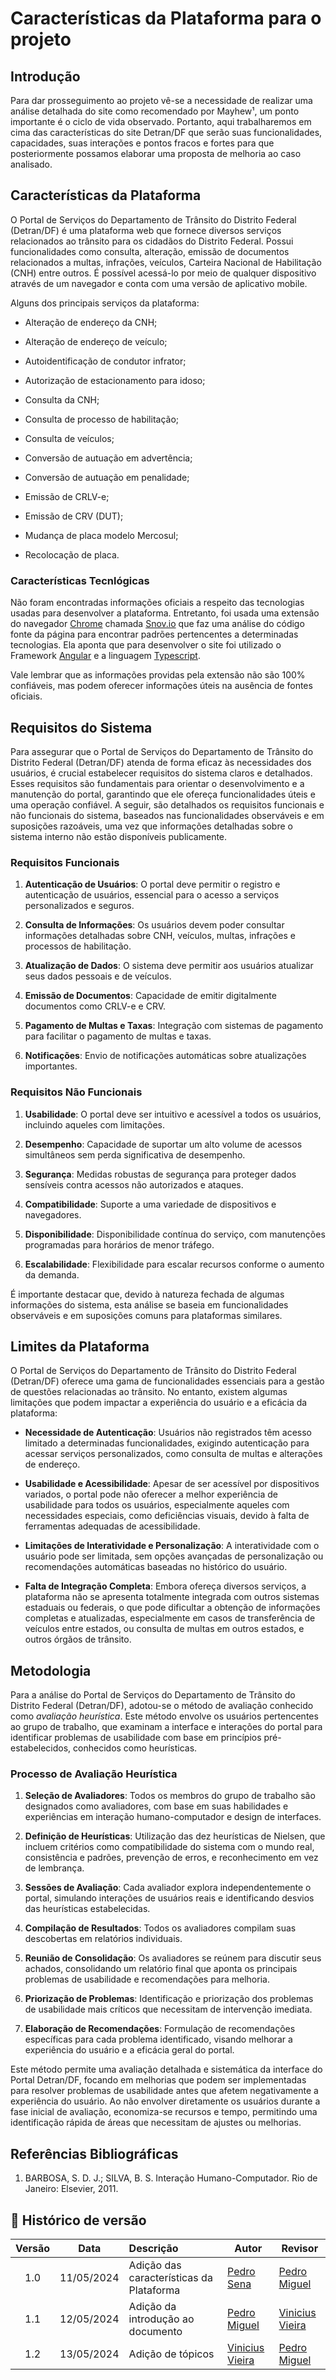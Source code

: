 # Características da Plataforma para o projeto

## Introdução

Para dar prosseguimento ao projeto vê-se a necessidade de realizar uma análise detalhada do site como recomendado por Mayhew¹, um ponto importante é o ciclo de vida observado. Portanto, aqui trabalharemos em cima das características do site Detran/DF que serão suas funcionalidades, capacidades, suas interações e pontos fracos e fortes para que posteriormente possamos elaborar uma proposta de melhoria ao caso analisado.

## Características da Plataforma

O Portal de Serviços do Departamento de Trânsito do Distrito Federal (Detran/DF) é uma plataforma web que fornece diversos serviços relacionados ao trânsito para os cidadãos do Distrito Federal. Possui funcionalidades como consulta, alteração, emissão de documentos relacionados a multas, infrações, veículos, Carteira Nacional de Habilitação (CNH) entre outros. É possível acessá-lo por meio de qualquer dispositivo através de um navegador e conta com uma versão de aplicativo mobile. 


Alguns dos principais serviços da plataforma:

- Alteração de endereço da CNH;

- Alteração de endereço de veículo;

- Autoidentificação de condutor infrator;

- Autorização de estacionamento para idoso;

- Consulta da CNH;

- Consulta de processo de habilitação;

- Consulta de veículos;

- Conversão de autuação em advertência;

- Conversão de autuação em penalidade;

- Emissão de CRLV-e;

- Emissão de CRV (DUT);

- Mudança de placa modelo Mercosul;

- Recolocação de placa.

### Características Tecnlógicas

Não foram encontradas informações oficiais a respeito das tecnologias usadas para desenvolver a plataforma. Entretanto, foi usada uma extensão do navegador [Chrome](https://www.google.com/intl/pt-BR/chrome/) chamada [Snov.io](https://chromewebstore.google.com/detail/website-technology-checke/phealodnoblgkcfbhpdebpihdbfmggpi) que faz uma análise do código fonte da página para encontrar padrões pertencentes a determinadas tecnologias. Ela aponta que para desenvolver o site foi utilizado o Framework [Angular](https://angular.io/) e a linguagem [Typescript](https://www.typescriptlang.org/).

Vale lembrar que as informações providas pela extensão não são 100% confiáveis, mas podem oferecer informações úteis na ausência de fontes oficiais.

## Requisitos do Sistema

Para assegurar que o Portal de Serviços do Departamento de Trânsito do Distrito Federal (Detran/DF) atenda de forma eficaz às necessidades dos usuários, é crucial estabelecer requisitos do sistema claros e detalhados. Esses requisitos são fundamentais para orientar o desenvolvimento e a manutenção do portal, garantindo que ele ofereça funcionalidades úteis e uma operação confiável. A seguir, são detalhados os requisitos funcionais e não funcionais do sistema, baseados nas funcionalidades observáveis e em suposições razoáveis, uma vez que informações detalhadas sobre o sistema interno não estão disponíveis publicamente.

### Requisitos Funcionais

1. **Autenticação de Usuários**: O portal deve permitir o registro e autenticação de usuários, essencial para o acesso a serviços personalizados e seguros.

2. **Consulta de Informações**: Os usuários devem poder consultar informações detalhadas sobre CNH, veículos, multas, infrações e processos de habilitação.

3. **Atualização de Dados**: O sistema deve permitir aos usuários atualizar seus dados pessoais e de veículos.

4. **Emissão de Documentos**: Capacidade de emitir digitalmente documentos como CRLV-e e CRV.

5. **Pagamento de Multas e Taxas**: Integração com sistemas de pagamento para facilitar o pagamento de multas e taxas.

6. **Notificações**: Envio de notificações automáticas sobre atualizações importantes.

### Requisitos Não Funcionais

1. **Usabilidade**: O portal deve ser intuitivo e acessível a todos os usuários, incluindo aqueles com limitações.

2. **Desempenho**: Capacidade de suportar um alto volume de acessos simultâneos sem perda significativa de desempenho.

3. **Segurança**: Medidas robustas de segurança para proteger dados sensíveis contra acessos não autorizados e ataques.

4. **Compatibilidade**: Suporte a uma variedade de dispositivos e navegadores.

5. **Disponibilidade**: Disponibilidade contínua do serviço, com manutenções programadas para horários de menor tráfego.

6. **Escalabilidade**: Flexibilidade para escalar recursos conforme o aumento da demanda.

É importante destacar que, devido à natureza fechada de algumas informações do sistema, esta análise se baseia em funcionalidades observáveis e em suposições comuns para plataformas similares.

## Limites da Plataforma

O Portal de Serviços do Departamento de Trânsito do Distrito Federal (Detran/DF) oferece uma gama de funcionalidades essenciais para a gestão de questões relacionadas ao trânsito. No entanto, existem algumas limitações que podem impactar a experiência do usuário e a eficácia da plataforma:

- **Necessidade de Autenticação**: Usuários não registrados têm acesso limitado a determinadas funcionalidades, exigindo autenticação para acessar serviços personalizados, como consulta de multas e alterações de endereço.

- **Usabilidade e Acessibilidade**: Apesar de ser acessível por dispositivos variados, o portal pode não oferecer a melhor experiência de usabilidade para todos os usuários, especialmente aqueles com necessidades especiais, como deficiências visuais, devido à falta de ferramentas adequadas de acessibilidade.

- **Limitações de Interatividade e Personalização**: A interatividade com o usuário pode ser limitada, sem opções avançadas de personalização ou recomendações automáticas baseadas no histórico do usuário.

- **Falta de Integração Completa**: Embora ofereça diversos serviços, a plataforma não se apresenta totalmente integrada com outros sistemas estaduais ou federais, o que pode dificultar a obtenção de informações completas e atualizadas, especialmente em casos de transferência de veículos entre estados, ou consulta de multas em outros estados, e outros órgãos de trânsito.

## Metodologia

Para a análise do Portal de Serviços do Departamento de Trânsito do Distrito Federal (Detran/DF), adotou-se o método de avaliação conhecido como *avaliação heurística*. Este método envolve os usuários pertencentes ao grupo de trabalho, que examinam a interface e interações do portal para identificar problemas de usabilidade com base em princípios pré-estabelecidos, conhecidos como heurísticas.

### Processo de Avaliação Heurística

1. **Seleção de Avaliadores**: Todos os membros do grupo de trabalho são designados como avaliadores, com base em suas habilidades e experiências em interação humano-computador e design de interfaces.

2. **Definição de Heurísticas**: Utilização das dez heurísticas de Nielsen, que incluem critérios como compatibilidade do sistema com o mundo real, consistência e padrões, prevenção de erros, e reconhecimento em vez de lembrança.

3. **Sessões de Avaliação**: Cada avaliador explora independentemente o portal, simulando interações de usuários reais e identificando desvios das heurísticas estabelecidas.

4. **Compilação de Resultados**: Todos os avaliadores compilam suas descobertas em relatórios individuais.

5. **Reunião de Consolidação**: Os avaliadores se reúnem para discutir seus achados, consolidando um relatório final que aponta os principais problemas de usabilidade e recomendações para melhoria.

6. **Priorização de Problemas**: Identificação e priorização dos problemas de usabilidade mais críticos que necessitam de intervenção imediata.

7. **Elaboração de Recomendações**: Formulação de recomendações específicas para cada problema identificado, visando melhorar a experiência do usuário e a eficácia geral do portal.

Este método permite uma avaliação detalhada e sistemática da interface do Portal Detran/DF, focando em melhorias que podem ser implementadas para resolver problemas de usabilidade antes que afetem negativamente a experiência do usuário. Ao não envolver diretamente os usuários durante a fase inicial de avaliação, economiza-se recursos e tempo, permitindo uma identificação rápida de áreas que necessitam de ajustes ou melhorias.

## Referências Bibliográficas

1. BARBOSA, S. D. J.; SILVA, B. S. Interação Humano-Computador. Rio de Janeiro: Elsevier, 2011.

## 📑 Histórico de versão

|   Versão   | Data  | Descrição            | Autor                                                  | Revisor |
| :--------: | :---: | :------------------- | ------------------------------------------------------ | ------- |
| 1.0 |  11/05/2024  | Adição das características da Plataforma| [Pedro Sena](https://github.com/pedroyen21) | [Pedro Miguel](https://github.com/pedromadbr)     |
| 1.1 |  12/05/2024  | Adição da introdução ao documento| [Pedro Miguel](https://github.com/pedromadbr) | [Vinicius Vieira](https://github.com/viniciusvieira00)     |
| 1.2 |  13/05/2024  | Adição de tópicos| [Vinicius Vieira](https://github.com/viniciusvieira00) | [Pedro Miguel](https://github.com/pedromadbr)     |
